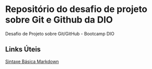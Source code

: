 # Repositório do desafio de projeto sobre Git e Github da DIO
Desafio de Projeto sobre Git/GitHub - Bootcamp DIO

## Links Úteis 
[Sintaxe Básica Markdown](https://www.markdownguide.org/basic-syntax/)
